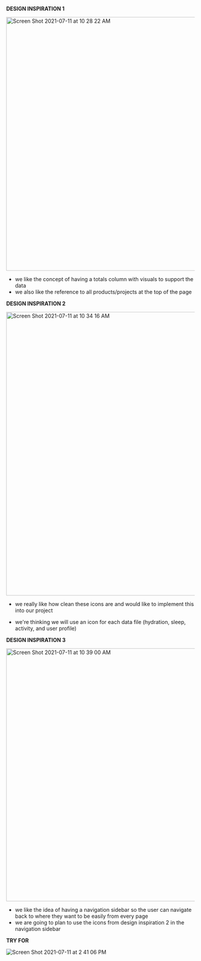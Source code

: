 **DESIGN INSPIRATION 1**

<img width="677" alt="Screen Shot 2021-07-11 at 10 28 22 AM" src="https://user-images.githubusercontent.com/78389005/125203391-6a548480-e235-11eb-82af-40e4c5bb5dd1.png">

- we like the concept of having a totals column with visuals to support the data
- we also like the reference to all products/projects at the top of the page



**DESIGN INSPIRATION 2**

<img width="757" alt="Screen Shot 2021-07-11 at 10 34 16 AM" src="https://user-images.githubusercontent.com/78389005/125203425-848e6280-e235-11eb-87c6-c0353a207c74.png">

- we really like how clean these icons are and would like to implement this into our project 

- we're thinking we will use an icon for each data file (hydration, sleep, activity, and user profile)

  

**DESIGN INSPIRATION 3**

<img width="675" alt="Screen Shot 2021-07-11 at 10 39 00 AM" src="https://user-images.githubusercontent.com/78389005/125203440-9243e800-e235-11eb-9ce3-7529115dfe4f.png">

- we like the idea of having a navigation sidebar so the user can navigate back to where they want to be easily from every page 
- we are going to plan to use the icons from design inspiration 2 in the navigation sidebar 

**TRY FOR**

![Screen Shot 2021-07-11 at 2 41 06 PM](https://user-images.githubusercontent.com/78389005/125209898-6aff1200-e259-11eb-9b6e-10ab0e95baa8.png)
